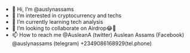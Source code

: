 - 👋 Hi, I’m @auslynassams
- 👀 I’m interested in cryptocurrency and techs
- 🌱 I’m currently learning tech analysis
- 💞️ I’m looking to collaborate on Airdrop😂🤷
- 📫 How to reach me @AusleanA (twitter) Auslean Assams (Facebook) @auslynassams (telegram) +2349086168929(tel.phone)
<!---
auslynassams/auslynassams is a ✨ special ✨ repository because its `README.md` (this file) appears on your GitHub profile.
You can click the Preview link to take a look at your changes.
--->
